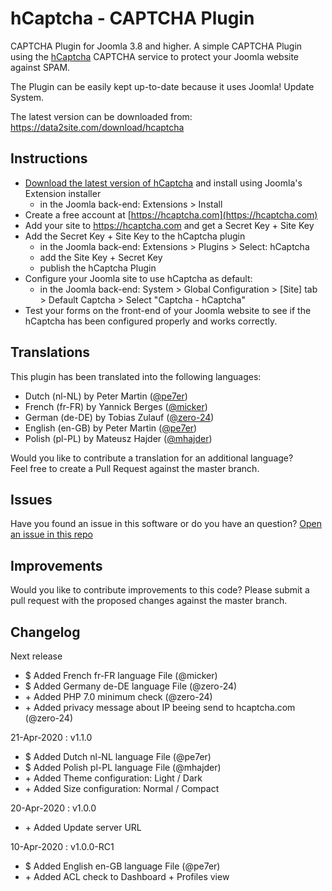 # hCaptcha - CAPTCHA Plugin 
CAPTCHA Plugin for Joomla 3.8 and higher. 
A simple CAPTCHA Plugin using the [hCaptcha](https://www.hcaptcha.com/) CAPTCHA service 
to protect your Joomla website against SPAM.

The Plugin can be easily kept up-to-date because it uses Joomla! Update System. 

The latest version can be downloaded from: https://data2site.com/download/hcaptcha

## Instructions

- [Download the latest version of hCaptcha](https://data2site.com/download/hcaptcha) 
and install using Joomla's Extension installer
    - in the Joomla back-end: Extensions > Install
- Create a free account at [https://hcaptcha.com](https://hcaptcha.com)
- Add your site to https://hcaptcha.com and get a Secret Key + Site Key 
- Add the Secret Key + Site Key to the hCaptcha plugin 
    - in the Joomla back-end: Extensions > Plugins > Select: hCaptcha
    - add the Site Key + Secret Key
    - publish the hCaptcha Plugin
- Configure your Joomla site to use hCaptcha as default:
    - in the Joomla back-end: System > Global Configuration > [Site] tab > 
    Default Captcha > Select "Captcha - hCaptcha"
- Test your forms on the front-end of your Joomla website to see if the hCaptcha 
has been configured properly and works correctly.

## Translations
This plugin has been translated into the following languages:
- Dutch (nl-NL) by Peter Martin ([@pe7er](https://github.com/pe7er))
- French (fr-FR) by Yannick Berges ([@micker](https://github.com/micker))
- German (de-DE) by Tobias Zulauf ([@zero-24](https://github.com/zero-24))
- English (en-GB) by Peter Martin ([@pe7er](https://github.com/pe7er))
- Polish (pl-PL) by Mateusz Hajder ([@mhajder](https://github.com/mhajder))
 
Would you like to contribute a translation for an additional language?<br> 
Feel free to create a Pull Request against the master branch.

## Issues
Have you found an issue in this software or do you have an question?
[Open an issue in this repo](https://github.com/pe7er/hCaptcha/issues/new)

## Improvements
Would you like to contribute improvements to this code?
Please submit a pull request with the proposed changes against the master branch.

## Changelog

Next release
<ul>
<li>$ Added French fr-FR language File (@micker)</li>
<li>$ Added Germany de-DE language File (@zero-24)</li>
<li>+ Added PHP 7.0 minimum check (@zero-24)</li>
<li>+ Added privacy message about IP beeing send to hcaptcha.com (@zero-24)</li>
</ul>


21-Apr-2020 : v1.1.0
<ul>
<li>$ Added Dutch nl-NL language File (@pe7er)</li>
<li>$ Added Polish pl-PL language File (@mhajder)</li>
<li>+ Added Theme configuration: Light / Dark</li>
<li>+ Added Size configuration: Normal / Compact</li>
</ul>

20-Apr-2020 : v1.0.0
<ul>
<li>+ Added Update server URL</li>
</ul>

10-Apr-2020 : v1.0.0-RC1
<ul>
<li>$ Added English en-GB language File (@pe7er)</li>
<li>+ Added ACL check to Dashboard + Profiles view</li>
</ul>

